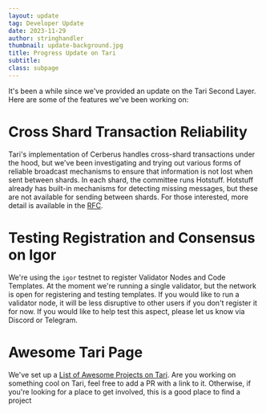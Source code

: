 ```yaml
---
layout: update
tag: Developer Update
date: 2023-11-29
author: stringhandler   
thumbnail: update-background.jpg
title: Progress Update on Tari
subtitle: 
class: subpage
---
```


It's been a while since we've provided an update on the Tari Second Layer. Here are some of the features we've been working on:

# Cross Shard Transaction Reliability

Tari's implementation of Cerberus handles cross-shard transactions under the hood, but we've been investigating and trying out
various forms of reliable broadcast mechanisms to ensure that information is not lost when sent between shards. In each shard,
the committee runs Hotstuff. Hotstuff already has built-in mechanisms for detecting missing messages, but these are not available for
sending between shards. For those interested, more detail is available in the [RFC](https://github.com/tari-project/rfcs/pull/112).

# Testing Registration and Consensus on Igor

We're using the `igor` testnet to register Validator Nodes and Code Templates. At the moment we're running a single validator, but the network is open for registering and testing templates. If you would like to run a validator node, it will be less disruptive to 
other users if you don't register it for now. If you would like to help test this aspect, please let us know via Discord or Telegram.

# Awesome Tari Page

We've set up a [List of Awesome Projects on Tari](https://github.com/tari-project/awesome-tari). Are you working on something cool on Tari, feel free to add a PR with a link to it. Otherwise, if you're looking for a place to get involved, this is a good place to find a project



